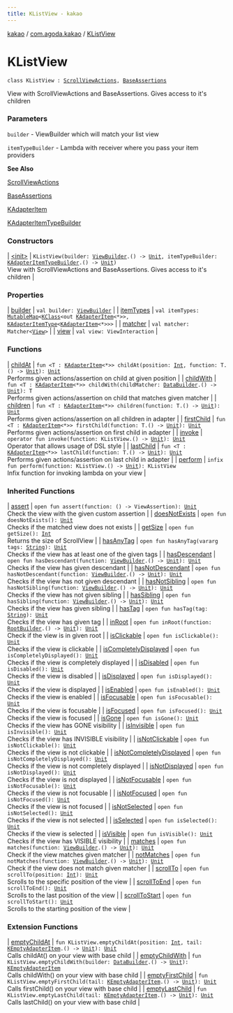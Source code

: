 ```yaml
---
title: KListView - kakao
---
```


[kakao](../../index.html) / [com.agoda.kakao](../index.html) / [KListView](.)

# KListView

`class KListView : `[`ScrollViewActions`](../-scroll-view-actions/index.html)`, `[`BaseAssertions`](../-base-assertions/index.html)

View with ScrollViewActions and BaseAssertions. Gives access to it's children

### Parameters

`builder` - ViewBuilder which will match your list view

`itemTypeBuilder` - Lambda with receiver where you pass your item providers

**See Also**

[ScrollViewActions](../-scroll-view-actions/index.html)

[BaseAssertions](../-base-assertions/index.html)

[KAdapterItem](../-k-adapter-item/index.html)

[KAdapterItemTypeBuilder](../-k-adapter-item-type-builder/index.html)

### Constructors

| [&lt;init&gt;](-init-.html) | `KListView(builder: `[`ViewBuilder`](../-view-builder/index.html)`.() -> `[`Unit`](https://kotlinlang.org/api/latest/jvm/stdlib/kotlin/-unit/index.html)`, itemTypeBuilder: `[`KAdapterItemTypeBuilder`](../-k-adapter-item-type-builder/index.html)`.() -> `[`Unit`](https://kotlinlang.org/api/latest/jvm/stdlib/kotlin/-unit/index.html)`)`<br>View with ScrollViewActions and BaseAssertions. Gives access to it's children |

### Properties

| [builder](builder.html) | `val builder: `[`ViewBuilder`](../-view-builder/index.html) |
| [itemTypes](item-types.html) | `val itemTypes: `[`MutableMap`](https://kotlinlang.org/api/latest/jvm/stdlib/kotlin.collections/-mutable-map/index.html)`<`[`KClass`](https://kotlinlang.org/api/latest/jvm/stdlib/kotlin.reflect/-k-class/index.html)`<out `[`KAdapterItem`](../-k-adapter-item/index.html)`<*>>, `[`KAdapterItemType`](../-k-adapter-item-type/index.html)`<`[`KAdapterItem`](../-k-adapter-item/index.html)`<*>>>` |
| [matcher](matcher.html) | `val matcher: Matcher<`[`View`](https://developer.android.com/reference/android/view/View.html)`>` |
| [view](view.html) | `val view: ViewInteraction` |

### Functions

| [childAt](child-at.html) | `fun <T : `[`KAdapterItem`](../-k-adapter-item/index.html)`<*>> childAt(position: `[`Int`](https://kotlinlang.org/api/latest/jvm/stdlib/kotlin/-int/index.html)`, function: T.() -> `[`Unit`](https://kotlinlang.org/api/latest/jvm/stdlib/kotlin/-unit/index.html)`): `[`Unit`](https://kotlinlang.org/api/latest/jvm/stdlib/kotlin/-unit/index.html)<br>Performs given actions/assertion on child at given position |
| [childWith](child-with.html) | `fun <T : `[`KAdapterItem`](../-k-adapter-item/index.html)`<*>> childWith(childMatcher: `[`DataBuilder`](../-data-builder/index.html)`.() -> `[`Unit`](https://kotlinlang.org/api/latest/jvm/stdlib/kotlin/-unit/index.html)`): T`<br>Performs given actions/assertion on child that matches given matcher |
| [children](children.html) | `fun <T : `[`KAdapterItem`](../-k-adapter-item/index.html)`<*>> children(function: T.() -> `[`Unit`](https://kotlinlang.org/api/latest/jvm/stdlib/kotlin/-unit/index.html)`): `[`Unit`](https://kotlinlang.org/api/latest/jvm/stdlib/kotlin/-unit/index.html)<br>Performs given actions/assertion on all children in adapter |
| [firstChild](first-child.html) | `fun <T : `[`KAdapterItem`](../-k-adapter-item/index.html)`<*>> firstChild(function: T.() -> `[`Unit`](https://kotlinlang.org/api/latest/jvm/stdlib/kotlin/-unit/index.html)`): `[`Unit`](https://kotlinlang.org/api/latest/jvm/stdlib/kotlin/-unit/index.html)<br>Performs given actions/assertion on first child in adapter |
| [invoke](invoke.html) | `operator fun invoke(function: KListView.() -> `[`Unit`](https://kotlinlang.org/api/latest/jvm/stdlib/kotlin/-unit/index.html)`): `[`Unit`](https://kotlinlang.org/api/latest/jvm/stdlib/kotlin/-unit/index.html)<br>Operator that allows usage of DSL style |
| [lastChild](last-child.html) | `fun <T : `[`KAdapterItem`](../-k-adapter-item/index.html)`<*>> lastChild(function: T.() -> `[`Unit`](https://kotlinlang.org/api/latest/jvm/stdlib/kotlin/-unit/index.html)`): `[`Unit`](https://kotlinlang.org/api/latest/jvm/stdlib/kotlin/-unit/index.html)<br>Performs given actions/assertion on last child in adapter |
| [perform](perform.html) | `infix fun perform(function: KListView.() -> `[`Unit`](https://kotlinlang.org/api/latest/jvm/stdlib/kotlin/-unit/index.html)`): KListView`<br>Infix function for invoking lambda on your view |

### Inherited Functions

| [assert](../-base-assertions/assert.html) | `open fun assert(function: () -> ViewAssertion): `[`Unit`](https://kotlinlang.org/api/latest/jvm/stdlib/kotlin/-unit/index.html)<br>Check the view with the given custom assertion |
| [doesNotExists](../-base-assertions/does-not-exists.html) | `open fun doesNotExists(): `[`Unit`](https://kotlinlang.org/api/latest/jvm/stdlib/kotlin/-unit/index.html)<br>Checks if the matched view does not exists |
| [getSize](../-scroll-view-actions/get-size.html) | `open fun getSize(): `[`Int`](https://kotlinlang.org/api/latest/jvm/stdlib/kotlin/-int/index.html)<br>Returns the size of ScrollView |
| [hasAnyTag](../-base-assertions/has-any-tag.html) | `open fun hasAnyTag(vararg tags: `[`String`](https://kotlinlang.org/api/latest/jvm/stdlib/kotlin/-string/index.html)`): `[`Unit`](https://kotlinlang.org/api/latest/jvm/stdlib/kotlin/-unit/index.html)<br>Checks if the view has at least one of the given tags |
| [hasDescendant](../-base-assertions/has-descendant.html) | `open fun hasDescendant(function: `[`ViewBuilder`](../-view-builder/index.html)`.() -> `[`Unit`](https://kotlinlang.org/api/latest/jvm/stdlib/kotlin/-unit/index.html)`): `[`Unit`](https://kotlinlang.org/api/latest/jvm/stdlib/kotlin/-unit/index.html)<br>Checks if the view has given descendant |
| [hasNotDescendant](../-base-assertions/has-not-descendant.html) | `open fun hasNotDescendant(function: `[`ViewBuilder`](../-view-builder/index.html)`.() -> `[`Unit`](https://kotlinlang.org/api/latest/jvm/stdlib/kotlin/-unit/index.html)`): `[`Unit`](https://kotlinlang.org/api/latest/jvm/stdlib/kotlin/-unit/index.html)<br>Checks if the view has not given descendant |
| [hasNotSibling](../-base-assertions/has-not-sibling.html) | `open fun hasNotSibling(function: `[`ViewBuilder`](../-view-builder/index.html)`.() -> `[`Unit`](https://kotlinlang.org/api/latest/jvm/stdlib/kotlin/-unit/index.html)`): `[`Unit`](https://kotlinlang.org/api/latest/jvm/stdlib/kotlin/-unit/index.html)<br>Checks if the view has not given sibling |
| [hasSibling](../-base-assertions/has-sibling.html) | `open fun hasSibling(function: `[`ViewBuilder`](../-view-builder/index.html)`.() -> `[`Unit`](https://kotlinlang.org/api/latest/jvm/stdlib/kotlin/-unit/index.html)`): `[`Unit`](https://kotlinlang.org/api/latest/jvm/stdlib/kotlin/-unit/index.html)<br>Checks if the view has given sibling |
| [hasTag](../-base-assertions/has-tag.html) | `open fun hasTag(tag: `[`String`](https://kotlinlang.org/api/latest/jvm/stdlib/kotlin/-string/index.html)`): `[`Unit`](https://kotlinlang.org/api/latest/jvm/stdlib/kotlin/-unit/index.html)<br>Checks if the view has given tag |
| [inRoot](../-base-assertions/in-root.html) | `open fun inRoot(function: `[`RootBuilder`](../-root-builder/index.html)`.() -> `[`Unit`](https://kotlinlang.org/api/latest/jvm/stdlib/kotlin/-unit/index.html)`): `[`Unit`](https://kotlinlang.org/api/latest/jvm/stdlib/kotlin/-unit/index.html)<br>Check if the view is in given root |
| [isClickable](../-base-assertions/is-clickable.html) | `open fun isClickable(): `[`Unit`](https://kotlinlang.org/api/latest/jvm/stdlib/kotlin/-unit/index.html)<br>Checks if the view is clickable |
| [isCompletelyDisplayed](../-base-assertions/is-completely-displayed.html) | `open fun isCompletelyDisplayed(): `[`Unit`](https://kotlinlang.org/api/latest/jvm/stdlib/kotlin/-unit/index.html)<br>Checks if the view is completely displayed |
| [isDisabled](../-base-assertions/is-disabled.html) | `open fun isDisabled(): `[`Unit`](https://kotlinlang.org/api/latest/jvm/stdlib/kotlin/-unit/index.html)<br>Checks if the view is disabled |
| [isDisplayed](../-base-assertions/is-displayed.html) | `open fun isDisplayed(): `[`Unit`](https://kotlinlang.org/api/latest/jvm/stdlib/kotlin/-unit/index.html)<br>Checks if the view is displayed |
| [isEnabled](../-base-assertions/is-enabled.html) | `open fun isEnabled(): `[`Unit`](https://kotlinlang.org/api/latest/jvm/stdlib/kotlin/-unit/index.html)<br>Checks if the view is enabled |
| [isFocusable](../-base-assertions/is-focusable.html) | `open fun isFocusable(): `[`Unit`](https://kotlinlang.org/api/latest/jvm/stdlib/kotlin/-unit/index.html)<br>Checks if the view is focusable |
| [isFocused](../-base-assertions/is-focused.html) | `open fun isFocused(): `[`Unit`](https://kotlinlang.org/api/latest/jvm/stdlib/kotlin/-unit/index.html)<br>Checks if the view is focused |
| [isGone](../-base-assertions/is-gone.html) | `open fun isGone(): `[`Unit`](https://kotlinlang.org/api/latest/jvm/stdlib/kotlin/-unit/index.html)<br>Checks if the view has GONE visibility |
| [isInvisible](../-base-assertions/is-invisible.html) | `open fun isInvisible(): `[`Unit`](https://kotlinlang.org/api/latest/jvm/stdlib/kotlin/-unit/index.html)<br>Checks if the view has INVISIBLE visibility |
| [isNotClickable](../-base-assertions/is-not-clickable.html) | `open fun isNotClickable(): `[`Unit`](https://kotlinlang.org/api/latest/jvm/stdlib/kotlin/-unit/index.html)<br>Checks if the view is not clickable |
| [isNotCompletelyDisplayed](../-base-assertions/is-not-completely-displayed.html) | `open fun isNotCompletelyDisplayed(): `[`Unit`](https://kotlinlang.org/api/latest/jvm/stdlib/kotlin/-unit/index.html)<br>Checks if the view is not completely displayed |
| [isNotDisplayed](../-base-assertions/is-not-displayed.html) | `open fun isNotDisplayed(): `[`Unit`](https://kotlinlang.org/api/latest/jvm/stdlib/kotlin/-unit/index.html)<br>Checks if the view is not displayed |
| [isNotFocusable](../-base-assertions/is-not-focusable.html) | `open fun isNotFocusable(): `[`Unit`](https://kotlinlang.org/api/latest/jvm/stdlib/kotlin/-unit/index.html)<br>Checks if the view is not focusable |
| [isNotFocused](../-base-assertions/is-not-focused.html) | `open fun isNotFocused(): `[`Unit`](https://kotlinlang.org/api/latest/jvm/stdlib/kotlin/-unit/index.html)<br>Checks if the view is not focused |
| [isNotSelected](../-base-assertions/is-not-selected.html) | `open fun isNotSelected(): `[`Unit`](https://kotlinlang.org/api/latest/jvm/stdlib/kotlin/-unit/index.html)<br>Checks if the view is not selected |
| [isSelected](../-base-assertions/is-selected.html) | `open fun isSelected(): `[`Unit`](https://kotlinlang.org/api/latest/jvm/stdlib/kotlin/-unit/index.html)<br>Checks if the view is selected |
| [isVisible](../-base-assertions/is-visible.html) | `open fun isVisible(): `[`Unit`](https://kotlinlang.org/api/latest/jvm/stdlib/kotlin/-unit/index.html)<br>Checks if the view has VISIBLE visibility |
| [matches](../-base-assertions/matches.html) | `open fun matches(function: `[`ViewBuilder`](../-view-builder/index.html)`.() -> `[`Unit`](https://kotlinlang.org/api/latest/jvm/stdlib/kotlin/-unit/index.html)`): `[`Unit`](https://kotlinlang.org/api/latest/jvm/stdlib/kotlin/-unit/index.html)<br>Check if the view matches given matcher |
| [notMatches](../-base-assertions/not-matches.html) | `open fun notMatches(function: `[`ViewBuilder`](../-view-builder/index.html)`.() -> `[`Unit`](https://kotlinlang.org/api/latest/jvm/stdlib/kotlin/-unit/index.html)`): `[`Unit`](https://kotlinlang.org/api/latest/jvm/stdlib/kotlin/-unit/index.html)<br>Check if the view does not match given matcher |
| [scrollTo](../-scroll-view-actions/scroll-to.html) | `open fun scrollTo(position: `[`Int`](https://kotlinlang.org/api/latest/jvm/stdlib/kotlin/-int/index.html)`): `[`Unit`](https://kotlinlang.org/api/latest/jvm/stdlib/kotlin/-unit/index.html)<br>Scrolls to the specific position of the view |
| [scrollToEnd](../-scroll-view-actions/scroll-to-end.html) | `open fun scrollToEnd(): `[`Unit`](https://kotlinlang.org/api/latest/jvm/stdlib/kotlin/-unit/index.html)<br>Scrolls to the last position of the view |
| [scrollToStart](../-scroll-view-actions/scroll-to-start.html) | `open fun scrollToStart(): `[`Unit`](https://kotlinlang.org/api/latest/jvm/stdlib/kotlin/-unit/index.html)<br>Scrolls to the starting position of the view |

### Extension Functions

| [emptyChildAt](../empty-child-at.html) | `fun KListView.emptyChildAt(position: `[`Int`](https://kotlinlang.org/api/latest/jvm/stdlib/kotlin/-int/index.html)`, tail: `[`KEmptyAdapterItem`](../-k-empty-adapter-item/index.html)`.() -> `[`Unit`](https://kotlinlang.org/api/latest/jvm/stdlib/kotlin/-unit/index.html)`): `[`Unit`](https://kotlinlang.org/api/latest/jvm/stdlib/kotlin/-unit/index.html)<br>Calls childAt() on your view with base child |
| [emptyChildWith](../empty-child-with.html) | `fun KListView.emptyChildWith(builder: `[`DataBuilder`](../-data-builder/index.html)`.() -> `[`Unit`](https://kotlinlang.org/api/latest/jvm/stdlib/kotlin/-unit/index.html)`): `[`KEmptyAdapterItem`](../-k-empty-adapter-item/index.html)<br>Calls childWith() on your view with base child |
| [emptyFirstChild](../empty-first-child.html) | `fun KListView.emptyFirstChild(tail: `[`KEmptyAdapterItem`](../-k-empty-adapter-item/index.html)`.() -> `[`Unit`](https://kotlinlang.org/api/latest/jvm/stdlib/kotlin/-unit/index.html)`): `[`Unit`](https://kotlinlang.org/api/latest/jvm/stdlib/kotlin/-unit/index.html)<br>Calls firstChild() on your view with base child |
| [emptyLastChild](../empty-last-child.html) | `fun KListView.emptyLastChild(tail: `[`KEmptyAdapterItem`](../-k-empty-adapter-item/index.html)`.() -> `[`Unit`](https://kotlinlang.org/api/latest/jvm/stdlib/kotlin/-unit/index.html)`): `[`Unit`](https://kotlinlang.org/api/latest/jvm/stdlib/kotlin/-unit/index.html)<br>Calls lastChild() on your view with base child |

